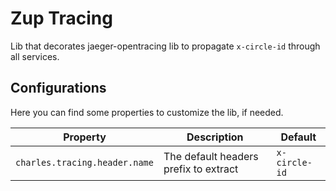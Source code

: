 # Zup Tracing
Lib that decorates jaeger-opentracing lib to propagate `x-circle-id` through all services.

## Configurations
Here you can find some properties to customize the lib, if needed.  

|          Property                |            Description                |    Default    |
|----------------------------------|---------------------------------------|---------------|
|  `charles.tracing.header.name`   | The default headers prefix to extract | `x-circle-id` |

